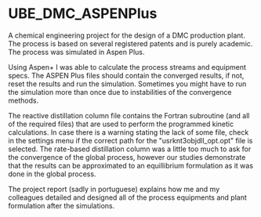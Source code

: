 # UBE_DMC_ASPENPlus
A chemical engineering project for the design of a DMC production plant. The process is based on several registered patents and is purely academic. The process was simulated in Aspen Plus.



Using Aspen+ I was able to calculate the process streams and equipment specs. The ASPEN Plus files should contain the converged results, if not, reset the results and run the simulation. 
Sometimes you might have to run the simulation more than once due to instabilities of the convergence methods.

The reactive distillation column file contains the Fortran subroutine (and all of the required files) that are used to perform the programmed kinetic calculations.
In case there is a warning stating the lack of some file, check in the settings menu if the correct path for the "usrknt3objdll_opt.opt" file is selected.
The rate-based distillation column was a little too much to ask for the convergence of the global process, however our studies demonstrate that the results can be approximated to an equillibrium formulation as it was done in the global process.

The project report (sadly in portuguese) explains how me and my colleagues detailed and designed all of the process equipments and plant formulation after the simulations.
